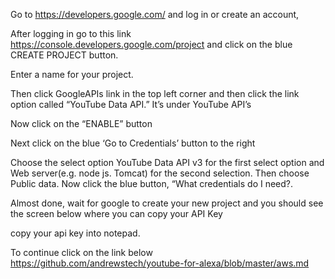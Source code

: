Go to https://developers.google.com/ and log in or create an account,

After logging in go to this link https://console.developers.google.com/project and click on the blue CREATE PROJECT button.

Enter a name for your project.

Then click GoogleAPIs link in the top left corner and then click the link option called “YouTube Data API.” It’s under YouTube API’s

Now click on the “ENABLE” button

Next click on the blue ‘Go to Credentials’ button to the right

Choose the select option YouTube Data API v3 for the first select option and Web server(e.g. node js. Tomcat) for the second selection. Then choose Public data. Now click the blue button, “What credentials do I need?.

Almost done, wait for google to create your new project and you should see the screen below where you can copy your API Key

copy your api key into notepad.

To continue click on the link below
https://github.com/andrewstech/youtube-for-alexa/blob/master/aws.md
